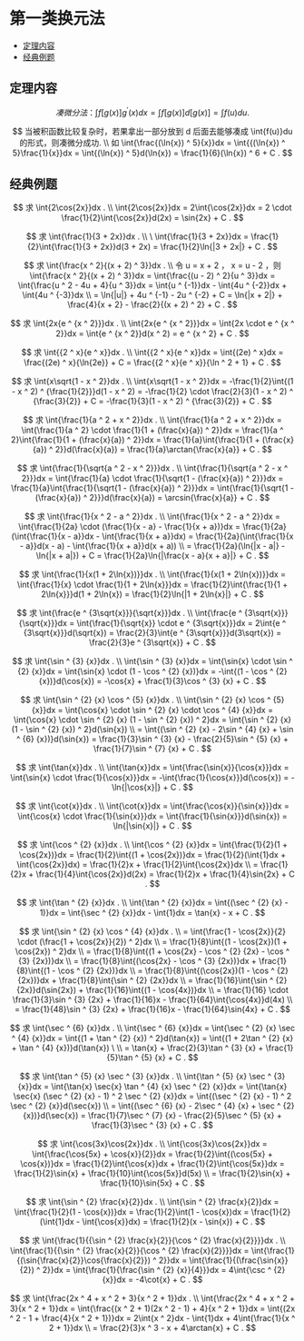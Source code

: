 # 第一类换元法

* [定理内容](#定理内容)
* [经典例题](#经典例题)

## 定理内容

$$
凑微分法： \int{f[g(x)]g ^ {\prime} (x)}dx = \int{f[g(x)]}d[g(x)] = \int{f(u)}du .
$$

$$
当被积函数比较复杂时，若果拿出一部分放到 d 后面去能够凑成 \int{f(u)}du 的形式，则凑微分成功.
\\
如 \int{\frac{(\ln{x}) ^ 5}{x}}dx = \int{{(\ln{x}) ^ 5}\frac{1}{x}}dx = \int{(\ln{x}) ^ 5}d(\ln{x}) = \frac{1}{6}(\ln{x}) ^ 6 + C .
$$

## 经典例题

$$
求 \int{2\cos{2x}}dx .
\\
\int{2\cos{2x}}dx = 2\int{\cos{2x}}dx = 2 \cdot \frac{1}{2}\int{\cos{2x}}d(2x) = \sin{2x} + C .
$$

$$
求 \int{\frac{1}{3 + 2x}}dx .
\\
\
\int{\frac{1}{3 + 2x}}dx = \frac{1}{2}\int{\frac{1}{3 + 2x}}d(3 + 2x) = \frac{1}{2}\ln{|3 + 2x|} + C .
$$

$$
求 \int{\frac{x ^ 2}{(x + 2) ^ 3}}dx .
\\
令 u = x + 2 ， x = u - 2 ，则 \int{\frac{x ^ 2}{(x + 2) ^ 3}}dx = \int{\frac{(u - 2) ^ 2}{u ^ 3}}dx = \int{\frac{u ^ 2 - 4u + 4}{u ^ 3}}dx = \int{u ^ {-1}}dx - \int{4u ^ {-2}}dx + \int{4u ^ {-3}}dx
\\
= \ln{|u|} + 4u ^ {-1} - 2u ^ {-2} + C = \ln{|x + 2|} + \frac{4}{x + 2} - \frac{2}{(x + 2) ^ 2} + C .
$$

$$
求 \int{2x{e ^ {x ^ 2}}}dx .
\\
\int{2x{e ^ {x ^ 2}}}dx = \int{2x \cdot e ^ {x ^ 2}}dx = \int{e ^ {x ^ 2}}d(x ^ 2) = e ^ {x ^ 2} + C .
$$

$$
求 \int{{2 ^ x}{e ^ x}}dx .
\\
\int{{2 ^ x}{e ^ x}}dx = \int{(2e) ^ x}dx = \frac{(2e) ^ x}{\ln{2e}} + C = \frac{{2 ^ x}{e ^ x}}{\ln ^ 2 + 1} + C .
$$

$$
求 \int{x\sqrt{1 - x ^ 2}}dx .
\\
\int{x\sqrt{1 - x ^ 2}}dx = -\frac{1}{2}\int{(1 - x ^ 2) ^ {\frac{1}{2}}}d(1 - x ^ 2) = -\frac{1}{2} \cdot \frac{2}{3}(1 - x ^ 2) ^ {\frac{3}{2}} + C = -\frac{1}{3}(1 - x ^ 2) ^ {\frac{3}{2}} + C .
$$

$$
求 \int{\frac{1}{a ^ 2 + x ^ 2}}dx .
\\
\int{\frac{1}{a ^ 2 + x ^ 2}}dx = \int{\frac{1}{a ^ 2} \cdot \frac{1}{1 + (\frac{x}{a}) ^ 2}}dx = \frac{1}{a ^ 2}\int{\frac{1}{1 + (\frac{x}{a}) ^ 2}}dx = \frac{1}{a}\int{\frac{1}{1 + (\frac{x}{a}) ^ 2}}d(\frac{x}{a}) = \frac{1}{a}\arctan{\frac{x}{a}} + C .
$$

$$
求 \int{\frac{1}{\sqrt{a ^ 2 - x ^ 2}}}dx .
\\
\int{\frac{1}{\sqrt{a ^ 2 - x ^ 2}}}dx = \int{\frac{1}{a} \cdot \frac{1}{\sqrt{1 - (\frac{x}{a}) ^ 2}}}dx = \frac{1}{a}\int{\frac{1}{\sqrt{1 - (\frac{x}{a}) ^ 2}}}dx = \int{\frac{1}{\sqrt{1 - (\frac{x}{a}) ^ 2}}}d(\frac{x}{a}) = \arcsin{\frac{x}{a}} + C .
$$

$$
求 \int{\frac{1}{x ^ 2 - a ^ 2}}dx .
\\
\int{\frac{1}{x ^ 2 - a ^ 2}}dx = \int{\frac{1}{2a} \cdot (\frac{1}{x - a} - \frac{1}{x + a})}dx = \frac{1}{2a}(\int{\frac{1}{x - a}}dx - \int{\frac{1}{x + a}}dx) = \frac{1}{2a}(\int{\frac{1}{x - a}}d(x - a) - \int{\frac{1}{x + a}}d(x + a))
\\
= \frac{1}{2a}(\ln{|x - a|} - \ln{|x + a|}) + C = \frac{1}{2a}\ln{|\frac{x - a}{x + a}|} + C .
$$

$$
求 \int{\frac{1}{x(1 + 2\ln{x})}}dx .
\\
\int{\frac{1}{x(1 + 2\ln{x})}}dx = \int{\frac{1}{x} \cdot \frac{1}{1 + 2\ln{x}}}dx = \frac{1}{2}\int{\frac{1}{1 + 2\ln{x}}}d(1 + 2\ln{x}) = \frac{1}{2}\ln{|1 + 2\ln{x}|} + C .
$$

$$
求 \int{\frac{e ^ {3\sqrt{x}}}{\sqrt{x}}}dx .
\\
\int{\frac{e ^ {3\sqrt{x}}}{\sqrt{x}}}dx = \int{\frac{1}{\sqrt{x}} \cdot e ^ {3\sqrt{x}}}dx = 2\int{e ^ {3\sqrt{x}}}d(\sqrt{x}) = \frac{2}{3}\int{e ^ {3\sqrt{x}}}d(3\sqrt{x}) = \frac{2}{3}e ^ {3\sqrt{x}} + C .
$$

$$
求 \int{\sin ^ {3} {x}}dx .
\\
\int{\sin ^ {3} {x}}dx = \int{\sin{x} \cdot \sin ^ {2} {x}}dx = \int{\sin{x} \cdot (1 - \cos ^ {2} {x})}dx = -\int{(1 - \cos ^ {2} {x})}d(\cos{x}) = -\cos{x} + \frac{1}{3}\cos ^ {3} {x} + C .
$$

$$
求 \int{\sin ^ {2} {x} \cos ^ {5} {x}}dx .
\\
\int{\sin ^ {2} {x} \cos ^ {5} {x}}dx = \int{\cos{x} \cdot \sin ^ {2} {x} \cdot \cos ^ {4} {x}}dx = \int{\cos{x} \cdot \sin ^ {2} {x} (1 - \sin ^ {2} {x}) ^ 2}dx = \int{\sin ^ {2} {x} (1 - \sin ^ {2} {x}) ^ 2}d(\sin{x})
\\
= \int{(\sin ^ {2} {x} - 2\sin ^ {4} {x} + \sin ^ {6} {x})}d(\sin{x}) = \frac{1}{3}\sin ^ {3} {x} - \frac{2}{5}\sin ^ {5} {x} + \frac{1}{7}\sin ^ {7} {x} + C .
$$

$$
求 \int{\tan{x}}dx .
\\
\int{\tan{x}}dx = \int{\frac{\sin{x}}{\cos{x}}}dx = \int{\sin{x} \cdot \frac{1}{\cos{x}}}dx = -\int{\frac{1}{\cos{x}}}d(\cos{x}) = -\ln{|\cos{x}|} + C .
$$

$$
求 \int{\cot{x}}dx .
\\
\int{\cot{x}}dx = \int{\frac{\cos{x}}{\sin{x}}}dx = \int{\cos{x} \cdot \frac{1}{\sin{x}}}dx = \int{\frac{1}{\sin{x}}}d(\sin{x}) = \ln{|\sin{x}|} + C .
$$

$$
求 \int{\cos ^ {2} {x}}dx .
\\
\int{\cos ^ {2} {x}}dx = \int{\frac{1}{2}(1 + \cos{2x})}dx = \frac{1}{2}\int{(1 + \cos{2x})}dx = \frac{1}{2}(\int{1}dx + \int{\cos{2x}}dx) = \frac{1}{2}x + \frac{1}{2}\int{\cos{2x}}dx
\\
= \frac{1}{2}x + \frac{1}{4}\int{\cos{2x}}d(2x) = \frac{1}{2}x + \frac{1}{4}\sin{2x} + C .
$$

$$
求 \int{\tan ^ {2} {x}}dx .
\\
\int{\tan ^ {2} {x}}dx = \int{(\sec ^ {2} {x} - 1)}dx = \int{\sec ^ {2} {x}}dx - \int{1}dx = \tan{x} - x + C .
$$

$$
求 \int{\sin ^ {2} {x} \cos ^ {4} {x}}dx .
\\
= \int{\frac{1 - \cos{2x}}{2} \cdot (\frac{1 + \cos{2x}}{2}) ^ 2}dx
\\
= \frac{1}{8}\int{(1 - \cos{2x})(1 + \cos{2x}) ^ 2}dx
\\
= \frac{1}{8}\int{(1 + \cos{2x} - \cos ^ {2} {2x} - \cos ^ {3} {2x})}dx
\\
= \frac{1}{8}\int{(\cos{2x} - \cos ^ {3} {2x})}dx + \frac{1}{8}\int{(1 - \cos ^ {2} {2x})}dx
\\
= \frac{1}{8}\int{(\cos{2x})(1 - \cos ^ {2} {2x})}dx + \frac{1}{8}\int{\sin ^ {2} {2x}}dx
\\
= \frac{1}{16}\int{\sin ^ {2} {2x}}d(\sin{2x}) + \frac{1}{16}\int{(1 - \cos{4x})}dx
\\
= \frac{1}{16} \cdot \frac{1}{3}\sin ^ {3} {2x} + \frac{1}{16}x - \frac{1}{64}\int{\cos{4x}}d(4x)
\\
= \frac{1}{48}\sin ^ {3} {2x} + \frac{1}{16}x - \frac{1}{64}\sin{4x} + C .
$$

$$
求 \int{\sec ^ {6} {x}}dx .
\\
\int{\sec ^ {6} {x}}dx = \int{\sec ^ {2} {x} \sec ^ {4} {x}}dx = \int{(1 + \tan ^ {2} {x}) ^ 2}d(\tan{x}) = \int{(1 + 2\tan ^ {2} {x} + \tan ^ {4} {x})}d(\tan{x}) \
\\
= \tan{x} + \frac{2}{3}\tan ^ {3} {x} + \frac{1}{5}\tan ^ {5} {x} + C .
$$

$$
求 \int{\tan ^ {5} {x} \sec ^ {3} {x}}dx .
\\
\int{\tan ^ {5} {x} \sec ^ {3} {x}}dx = \int{\tan{x} \sec{x} \tan ^ {4} {x} \sec ^ {2} {x}}dx = \int{\tan{x} \sec{x} (\sec ^ {2} {x} - 1) ^ 2 \sec ^ {2} {x}}dx = \int{(\sec ^ {2} {x} - 1) ^ 2 \sec ^ {2} {x}}d(\sec{x})
\\
= \int{(\sec ^ {6} {x} - 2\sec ^ {4} {x} + \sec ^ {2} {x})}d(\sec{x}) = \frac{1}{7}\sec ^ {7} {x} - \frac{2}{5}\sec ^ {5} {x} + \frac{1}{3}\sec ^ {3} {x} + C .
$$

$$
求 \int{\cos{3x}\cos{2x}}dx .
\\
\int{\cos{3x}\cos{2x}}dx = \int{\frac{\cos{5x} + \cos{x}}{2}}dx = \frac{1}{2}\int{(\cos{5x} + \cos{x})}dx = \frac{1}{2}\int{\cos{x}}dx + \frac{1}{2}\int{\cos{5x}}dx = \frac{1}{2}\sin{x} + \frac{1}{10}\int{\cos{5x}}d(5x)
\\
= \frac{1}{2}\sin{x} + \frac{1}{10}\sin{5x} + C .
$$

$$
求 \int{\sin ^ {2} \frac{x}{2}}dx .
\\
\int{\sin ^ {2} \frac{x}{2}}dx = \int{\frac{1}{2}(1 - \cos{x})}dx = \frac{1}{2}\int(1 - \cos{x})dx = \frac{1}{2}(\int{1}dx - \int{\cos{x}}dx) = \frac{1}{2}(x - \sin{x}) + C .
$$

$$
求 \int{\frac{1}{{\sin ^ {2} \frac{x}{2}}{\cos ^ {2} \frac{x}{2}}}}dx .
\\
\int{\frac{1}{{\sin ^ {2} \frac{x}{2}}{\cos ^ {2} \frac{x}{2}}}}dx = \int{\frac{1}{(\sin{\frac{x}{2}}\cos{\frac{x}{2}}) ^ 2}}dx = \int{\frac{1}{(\frac{\sin{x}}{2}) ^ 2}}dx = \int{\frac{1}{\frac{\sin ^ {2} {x}}{4}}}dx = 4\int{\csc ^ {2} {x}}dx = -4\cot{x} + C .
$$

$$
求 \int{\frac{2x ^ 4 + x ^ 2 + 3}{x ^ 2 + 1}}dx .
\\
\int{\frac{2x ^ 4 + x ^ 2 + 3}{x ^ 2 + 1}}dx = \int{\frac{(x ^ 2 + 1)(2x ^ 2 - 1) + 4}{x ^ 2 + 1}}dx = \int{(2x ^ 2 - 1 + \frac{4}{x ^ 2 + 1})}dx = 2\int{x ^ 2}dx - \int{1}dx + 4\int{\frac{1}{x ^ 2 + 1}}dx
\\
= \frac{2}{3}x ^ 3 - x + 4\arctan{x} + C .
$$



